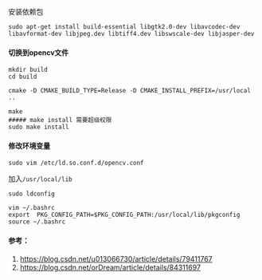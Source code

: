 安装依赖包
```
sudo apt-get install build-essential libgtk2.0-dev libavcodec-dev libavformat-dev libjpeg.dev libtiff4.dev libswscale-dev libjasper-dev
```

#### 切换到opencv文件
```
mkdir build
cd build

cmake -D CMAKE_BUILD_TYPE=Release -D CMAKE_INSTALL_PREFIX=/usr/local ..

make
##### make install 需要超级权限
sudo make install
```

#### 修改环境变量
```
sudo vim /etc/ld.so.conf.d/opencv.conf
```

加入`/usr/local/lib`

```
sudo ldconfig
```


```
vim ~/.bashrc
export  PKG_CONFIG_PATH=$PKG_CONFIG_PATH:/usr/local/lib/pkgconfig
source ~/.bashrc
```


#### 参考：
1. https://blog.csdn.net/u013066730/article/details/79411767
2. https://blog.csdn.net/orDream/article/details/84311697
